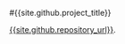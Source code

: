 #{{site.github.project_title}}

[{{site.github.repository_url}}]({{site.github.repository_url}}#readme).
